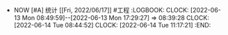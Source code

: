 - NOW [#A] 统计 [[Fri, 2022/06/17]] #工程
  :LOGBOOK:
  CLOCK: [2022-06-13 Mon 08:49:59]--[2022-06-13 Mon 17:29:27] =>  08:39:28
  CLOCK: [2022-06-14 Tue 08:44:52]
  CLOCK: [2022-06-14 Tue 11:17:21]
  :END: